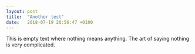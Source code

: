 ```yaml
---
layout: post
title:  "Another test"
date:   2018-07-19 20:56:47 +0100
---
```

This is empty text where nothing means anything. The art of saying nothing is very complicated.
